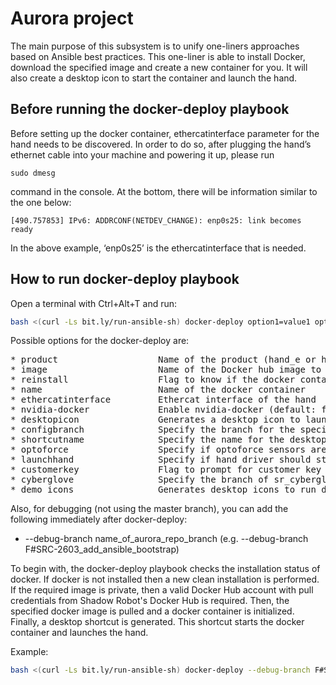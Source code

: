# Aurora project #

The main purpose of this subsystem is to unify one-liners approaches based on Ansible best practices. This one-liner is able to install Docker, download the specified image and create a new container for you. It will also create a desktop icon to start the container and launch the hand.

## Before running the docker-deploy playbook ##

Before setting up the docker container, ethercatinterface parameter for the hand needs to be discovered. In order to do so, after plugging the hand’s ethernet cable into your machine and powering it up, please run
```shell
sudo dmesg
```
command in the console. At the bottom, there will be information similar to the one below:
```shell
[490.757853] IPv6: ADDRCONF(NETDEV_CHANGE): enp0s25: link becomes ready
```
In the above example, ‘enp0s25’ is the ethercatinterface that is needed. 

## How to run docker-deploy playbook ##

Open a terminal with Ctrl+Alt+T and run:

```bash
bash <(curl -Ls bit.ly/run-ansible-sh) docker-deploy option1=value1 option2=value2 option3=value3
```

Possible options for the docker-deploy are:
<pre>
* product                   Name of the product (hand_e or hand_h)
* image                     Name of the Docker hub image to pull
* reinstall                 Flag to know if the docker container should be fully reinstalled (default: false)
* name                      Name of the docker container
* ethercatinterface         Ethercat interface of the hand
* nvidia-docker             Enable nvidia-docker (default: false)
* desktopicon               Generates a desktop icon to launch the hand (default: true)
* configbranch              Specify the branch for the specific hand (Only for dexterous hand)
* shortcutname              Specify the name for the desktop icon (default: Shadow_Hand_Launcher)
* optoforce                 Specify if optoforce sensors are going to be used with a branch name (default: false)
* launchhand                Specify if hand driver should start when double clicking desktop icon (default: true)
* customerkey               Flag to prompt for customer key for uploading files to AWS (can be skipped or be set to true)
* cyberglove                Specify the branch of sr_cyberglove_config for cyberglove configuration (default: false)
* demo_icons                Generates desktop icons to run demos (default: false)
</pre>

Also, for debugging (not using the master branch), you can add the following immediately after docker-deploy:

* --debug-branch name_of_aurora_repo_branch (e.g. --debug-branch F#SRC-2603_add_ansible_bootstrap)

To begin with, the docker-deploy playbook checks the installation status of docker. If docker is not installed then a new clean installation is performed. If the required image is private, 
then a valid Docker Hub account with pull credentials from Shadow Robot's Docker Hub is required. Then, the specified docker image is pulled and a docker 
container is initialized. Finally, a desktop shortcut is generated. This shortcut starts the docker container and launches 
the hand.

Example:

```bash
bash <(curl -Ls bit.ly/run-ansible-sh) docker-deploy --debug-branch F#SRC-2603_add_ansible_bootstrap product=hand_e ethercatinterface=enp0s25
```
